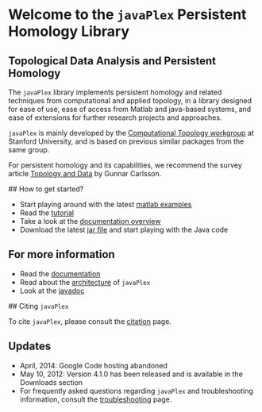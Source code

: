 # Welcome to the `javaPlex` Persistent Homology Library 

## Topological Data Analysis and Persistent Homology 

The `javaPlex` library implements persistent homology and related techniques from computational and applied topology, in a library designed for ease of use, ease of access from Matlab and java-based systems, and ease of extensions for further research projects and approaches.

`javaPlex` is mainly developed by the [Computational Topology workgroup](http://comptop.stanford.edu) at Stanford University, and is based on previous similar packages from the same group.

For persistent homology and its capabilities, we recommend the survey article [Topology and Data](http://comptop.stanford.edu/preprints/topologyAndData.pdf) by Gunnar Carlsson.

## How to get started?
  
* Start playing around with the latest [matlab examples](http://raw.githubusercontent.com/javaplex/javaplex/4.2.0/dist/matlab-examples-4.2.0.tar.gz)
* Read the [tutorial](http://github.com/javaplex/javaplex/wiki/Tutorial)
* Take a look at the [documentation overview](http://github.com/javaplex/javaplex/wiki/Overview)
* Download the latest [jar file](http://raw.githubusercontent.com/javaplex/javaplex/4.2.0/dist/javaplex-4.2.0.jar) and start playing with the Java code

## For more information

* Read the [documentation](http://github.com/javaplex/javaplex/wiki/Overview)
* Read about the [architecture](http://github.com/javaplex/javaplex/wiki/Architecture-Notes) of `javaPlex`
* Look at the [javadoc](http://javaplex.github.io/javaplex/doc.4.2.0/)

## Citing `javaPlex`

To cite `javaPlex`, please consult the [citation](http://github.com/javaplex/javaplex/wiki/Citation-Information) page.

## Updates
  
* April, 2014: Google Code hosting abandoned
* May 10, 2012: Version 4.1.0 has been released and is available in the Downloads section
* For frequently asked questions regarding `javaPlex` and troubleshooting information, consult the [troubleshooting](http://github.com/javaplex/javaplex/wiki/Troubleshooting) page.
